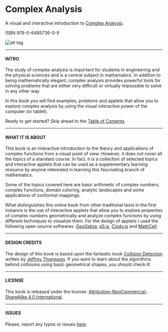 # Complex Analysis
A visual and interactive introduction to [Complex Analysis](https://complex-analysis.github.io).

ISBN 978-0-6485736-0-9

![alt tag](https://2.bp.blogspot.com/-KBBRUufstws/XIzQlUY26pI/AAAAAAAAXnA/KDodGKOF9w4nGkPv03RHY2DeHeQkL-z4ACLcBGAs/s1600/complex_prev.gif)

---
#### INTRO
The study of complex analysis is important for students in engineering and the
physical sciences and is a central subject in mathematics. In addition to being
mathematically elegant, complex analysis provides powerful tools for solving
problems that are either very difficult or virtually impossible to solve in any
other way.

In this book you will find examples, problems and applets that allow you to explore  complex analysis by using the visual interactive power of the computer (or tablet).

Ready to get started? Skip ahead to the [Table of Contents](https://complex-analysis.github.io/content/table_of_contents.html)

---

#### WHAT IT IS ABOUT

This book is an interactive introduction to the theory and applications of complex functions from a visual point of view. However, it does not cover all the topics of a standard course. In fact, it is a collection of selected topics and interactive applets that can be used as a supplementary learning resource by anyone interested in learning this fascinating branch of mathematics.

Some of the topics covered here are basic arithmetic of complex numbers, complex functions, domain coloring, analytic landscapes and some applications of conformal mappings.

What distinguishes this online book from other traditional texts in the first instance is the use of interactive applets that allow you to explore properties of complex numbers geometrically and analyze complex functions by using different techniques to visualize them. For the design of applets I used the following open-source softwares: [GeoGebra](https://geogebra.org/), [p5.js](https://p5js.org/), [Cindy.js](https://cindyjs.org/) and [MathCell](http://mathcell.org/).

---

#### DESIGN CREDITS
The design of this book is based upon the fantastic book [Collision Detection](http://www.jeffreythompson.org/collision-detection/index.php) written by [Jeffrey Thompson](http://www.jeffreythompson.org/). If you want to learn about the algorithms behind collisions using basic geometrical shapes, you should check it!

---

#### LICENSE

This book is released under the license: [Attribution-NonCommercial-ShareAlike 4.0 International](https://creativecommons.org/licenses/by-nc-sa/4.0/).

---

#### ISSUES

Please, report any typos or issues [here](https://github.com/complex-analysis/complex-analysis.github.io/issues).
